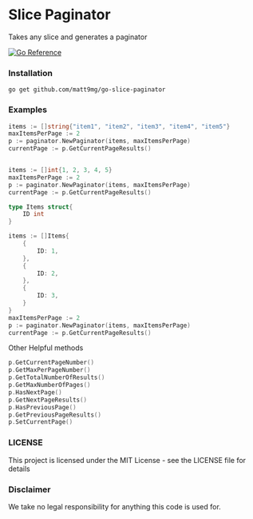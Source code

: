 # Slice Paginator
Takes any slice and generates a paginator

[![Go Reference](https://pkg.go.dev/badge/github.com/matt9mg/go-slice-paginator.svg)](https://pkg.go.dev/github.com/matt9mg/go-slice-paginator)


### Installation
```
go get github.com/matt9mg/go-slice-paginator
```

### Examples
```go
items := []string{"item1", "item2", "item3", "item4", "item5"}
maxItemsPerPage := 2
p := paginator.NewPaginator(items, maxItemsPerPage)
currentPage := p.GetCurrentPageResults()


items := []int{1, 2, 3, 4, 5}
maxItemsPerPage := 2
p := paginator.NewPaginator(items, maxItemsPerPage)
currentPage := p.GetCurrentPageResults()

type Items struct{
	ID int
}

items := []Items{
	{
		ID: 1,
    },
    {
        ID: 2,
    },
    {
        ID: 3,
    }
}
maxItemsPerPage := 2
p := paginator.NewPaginator(items, maxItemsPerPage)
currentPage := p.GetCurrentPageResults()
```

Other Helpful methods

```go
p.GetCurrentPageNumber()
p.GetMaxPerPageNumber()
p.GetTotalNumberOfResults()
p.GetMaxNumberOfPages()
p.HasNextPage()
p.GetNextPageResults()
p.HasPreviousPage()
p.GetPreviousPageResults()
p.SetCurrentPage()
```

### LICENSE
This project is licensed under the MIT License - see the LICENSE file for details

### Disclaimer
We take no legal responsibility for anything this code is used for.